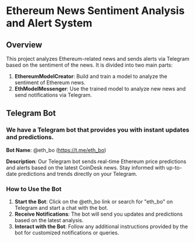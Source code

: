 # Ethereum News Sentiment Analysis and Alert System

## Overview

This project analyzes Ethereum-related news and sends alerts via Telegram based on the sentiment of the news. It is divided into two main parts:

1. **EthereumModelCreator**: Build and train a model to analyze the sentiment of Ethereum news.
2. **EthModelMessenger**: Use the trained model to analyze new news and send notifications via Telegram.

## Telegram Bot
### We have a Telegram bot that provides you with instant updates and predictions.

**Bot Name**: @eth_bo  (https://t.me/eth_bo)

**Description**: Our Telegram bot sends real-time Ethereum price predictions and alerts based on the latest CoinDesk news. Stay informed with up-to-date predictions and trends directly on your Telegram.

### How to Use the Bot

1. **Start the Bot**: Click on the @eth_bo link or search for "eth_bo" on Telegram and start a chat with the bot.
2. **Receive Notifications**: The bot will send you updates and predictions based on the latest analysis.
3. **Interact with the Bot**: Follow any additional instructions provided by the bot for customized notifications or queries.
